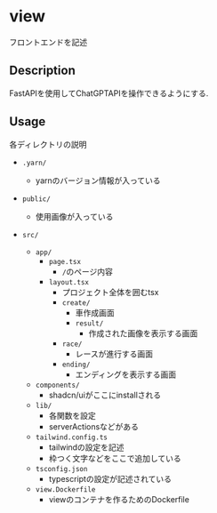 # view
フロントエンドを記述

## Description
FastAPIを使用してChatGPTAPIを操作できるようにする.

## Usage
各ディレクトリの説明

- `.yarn/`
  - yarnのバージョン情報が入っている

- `public/`
  - 使用画像が入っている

- `src/`
  - `app/`
      - `page.tsx`
        - `/`のページ内容
      - `layout.tsx`
        - プロジェクト全体を囲むtsx
        - `create/`
          - 車作成画面
          - `result/`
            - 作成された画像を表示する画面
        - `race/`
          - レースが進行する画面
        - `ending/`
          - エンディングを表示する画面
  - `components/`
    - shadcn/uiがここにinstallされる
  - `lib/`
    - 各関数を設定
    - serverActionsなどがある
  - `tailwind.config.ts`
    - tailwindの設定を記述
    - 枠つく文字などをここで追加している
  - `tsconfig.json`
    - typescriptの設定が記述されている
  - `view.Dockerfile`
    - viewのコンテナを作るためのDockerfile
